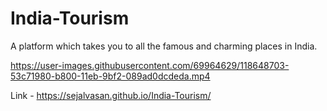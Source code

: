 # India-Tourism
A platform which takes you to all the famous and charming places in India. 

https://user-images.githubusercontent.com/69964629/118648703-53c71980-b800-11eb-9bf2-089ad0dcdeda.mp4

Link - https://sejalvasan.github.io/India-Tourism/
